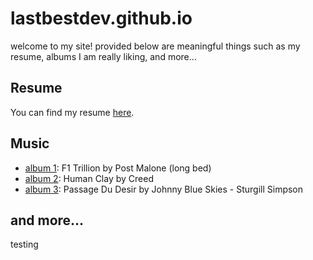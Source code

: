 # lastbestdev.github.io
welcome to my site! provided below are meaningful things such as my resume, albums I am really liking, and more...

## Resume
You can find my resume [here]().

## Music
- [album 1](https://open.spotify.com/album/4f2G7uAWqzpOPwEfCDV87A?si=d68o4CI-Q4qb9r5184Mh5w): F1 Trillion by Post Malone (long bed)
- [album 2](https://open.spotify.com/album/3Nyjm9NBEdiaiWr2BEaV46?si=Aak1ITvQSjC8Hl_o8LKikQ): Human Clay by Creed
- [album 3](https://open.spotify.com/album/71On7h3S7yH5D0Td6YNw1t?si=afACF2oNSmWfWN6S_n1IYQ): Passage Du Desir by Johnny Blue Skies - Sturgill Simpson

## and more...
testing
